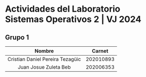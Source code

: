 # Actividades del Laboratorio Sistemas Operativos 2 | VJ 2024

## Grupo 1
| Nombre           | Carnet       |
|:----------------:|:------------:|
|Cristian Daniel Pereira Tezagüic | 202010893 |
|Juan Josue Zuleta Beb | 202006353 |